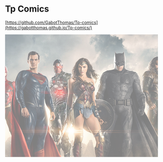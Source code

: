 # Tp Comics

[https://github.com/GabotThomas/Tp-comics](https://gabotthomas.github.io/Tp-comics/)

![Comics](./asset/HWu44Bv.png "Comics")